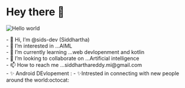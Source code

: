 # Hey there :wave:

<img src="https://raw.githubusercontent.com/sids-dev/sids-dev/master/resources/banner.png" alt="Hello world">

<p align="center"> 
</p>
- 👋 Hi, I’m @sids-dev (Siddhartha)<br>
- 👀 I’m interested in ...AIML<br>
- 🌱 I’m currently learning ...web devlopenment and kotlin<br>
- 💞️ I’m looking to collaborate on ...Artificial intelligence<br>
- 📫 How to reach me ...siddharthareddy.mi@gmail.com<br>
- ✨ Android DEvlopement :
- ✨Intrested in connecting with new people around the world:octocat:

<!---
sids-dev/sids-dev is a ✨ special ✨ repository because its `README.md` (this file) appears on your GitHub profile.
You can click the Preview link to take a look at your changes.
--->
